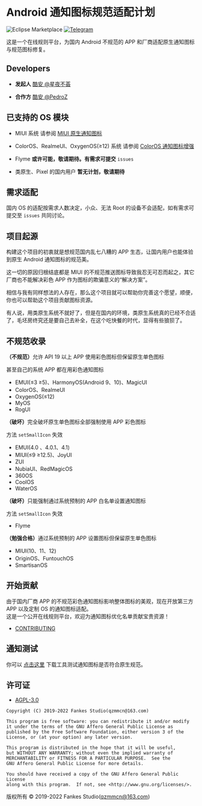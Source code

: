 # Android 通知图标规范适配计划

![Eclipse Marketplace](https://img.shields.io/badge/license-AGPL3.0-blue)
[![Telegram](https://img.shields.io/static/v1?label=Telegram&message=交流讨论&color=0088cc)](https://t.me/XiaofangInternet)

这是一个在线规则平台，为国内 Android 不规范的 APP 和厂商适配原生通知图标与规范图标修复。

## Developers

- <b>发起人</b> [酷安 @星夜不荟](http://www.coolapk.com/u/876977)

- <b>合作方</b> [酷安 @PedroZ](http://www.coolapk.com/u/1157881)

## 已支持的 OS 模块

- MIUI 系统 请参阅 [MIUI 原生通知图标](https://github.com/fankes/MIUINativeNotifyIcon)

- ColorOS、RealmeUI、OxygenOS(≥12) 系统 请参阅 [ColorOS 通知图标增强](https://github.com/fankes/ColorOSNotifyIcon)

- Flyme <b>或许可能，敬请期待。有需求可提交</b> `issues`

- 类原生、Pixel 的国内用户 <strong>暂无计划，敬请期待</strong>

## 需求适配

国内 OS 的适配按需求人数决定，小众、无法 Root 的设备不会适配，如有需求可提交至 `issues` 共同讨论。

## 项目起源

构建这个项目的初衷就是想规范国内乱七八糟的 APP 生态，让国内用户也能体验到原生 Android 通知图标的规范美。

这一切的原因归根结底都是 MIUI 的不规范推送图标导致我忍无可忍而起之，其它厂商也不能解决彩色 APP 作为图标的欺骗意义的“解决方案”。

相信与我有同样想法的人存在，那么这个项目就可以帮助你完善这个愿望，顺便，你也可以帮助这个项目贡献图标资源。

有人说，用类原生系统不就好了，但是在国内的环境，类原生系统真的已经不合适了，毛坯房终究还是要自己去补全，在这个吃快餐的时代，显得有些狼狈了。

## 不规范收录

<strong>（不规范）</strong>允许 API 19 以上 APP 使用彩色图标但保留原生单色图标

甚至自己的系统 APP 都在用彩色通知图标

- EMUI(≤3 ≥5)、HarmonyOS(Android 9、10)、MagicUI
- ColorOS、RealmeUI
- OxygenOS(≤12)
- MyOS
- RogUI

<strong>（破坏）</strong>完全破坏原生单色图标全部强制使用 APP 彩色图标

方法 `setSmallIcon` 失效

- EMUI(4.0 、4.0.1、4.1)
- MIUI(≤9 ≥12.5)、JoyUI
- ZUI
- NubiaUI、RedMagicOS
- 360OS
- CoolOS
- WaterOS

<strong>（破坏）</strong>只能强制通过系统预制的 APP 白名单设置通知图标

方法 `setSmallIcon` 失效

- Flyme

<strong>（勉强合格）</strong>通过系统预制的 APP 设置图标但保留原生单色图标

- MIUI(10、11、12)
- OriginOS、FuntouchOS
- SmartisanOS

## 开始贡献

由于国内厂商 APP 的不规范彩色通知图标影响整体图标的美观，现在开放第三方 APP 以及定制 OS 的通知图标适配。<br/>
这是一个公开在线规则平台，欢迎为通知图标优化名单贡献宝贵资源！<br/>

- [CONTRIBUTING](https://github.com/fankes/AndroidNotifyIconAdapt/blob/main/CONTRIBUTING.md)

## 通知测试

你可以 [点击这里](https://github.com/fankes/AndroidNotifyIconAdapt/raw/main/tool/NotifyTester.apk) 下载工具测试通知图标是否符合原生规范。

## 许可证

- [AGPL-3.0](https://www.gnu.org/licenses/agpl-3.0.html)

```
Copyright (C) 2019-2022 Fankes Studio(qzmmcn@163.com)

This program is free software: you can redistribute it and/or modify
it under the terms of the GNU Affero General Public License as
published by the Free Software Foundation, either version 3 of the
License, or (at your option) any later version.

This program is distributed in the hope that it will be useful,
but WITHOUT ANY WARRANTY; without even the implied warranty of
MERCHANTABILITY or FITNESS FOR A PARTICULAR PURPOSE.  See the
GNU Affero General Public License for more details.

You should have received a copy of the GNU Affero General Public License
along with this program.  If not, see <http://www.gnu.org/licenses/>.
```

版权所有 © 2019-2022 Fankes Studio(qzmmcn@163.com)
